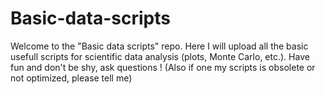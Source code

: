 # Basic-data-scripts
Welcome to the "Basic data scripts" repo. Here I will upload all the basic usefull scripts for scientific data analysis (plots, Monte Carlo, etc.). Have fun and don't be shy, ask questions ! (Also if one my scripts is obsolete or not optimized, please tell me)
